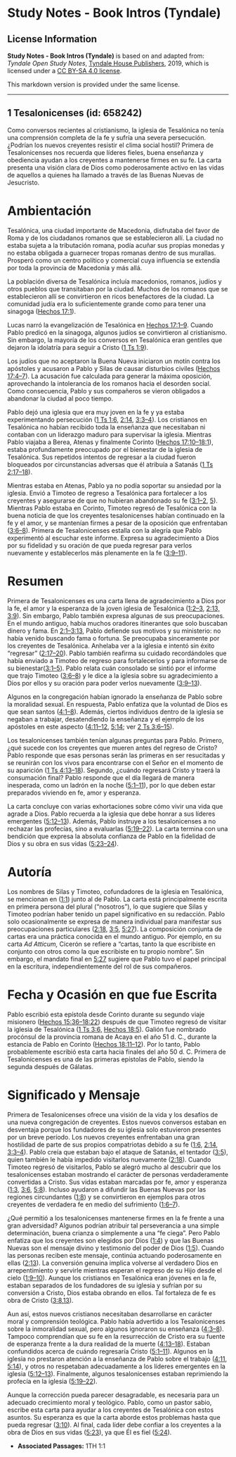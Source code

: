 # Study Notes - Book Intros (Tyndale)

## License Information

**Study Notes - Book Intros (Tyndale)** is based on and adapted from: _Tyndale Open Study Notes_, [Tyndale House Publishers](https://tyndaleopenresources.com/), 2019, which is licensed under a [CC BY-SA 4.0 license](https://creativecommons.org/licenses/by-sa/4.0/legalcode.en).

This markdown version is provided under the same license.



--------------------------------

## 1 Tesalonicenses (id: 658242)

Como conversos recientes al cristianismo, la iglesia de Tesalónica no tenía una comprensión completa de la fe y sufría una severa persecución. ¿Podrían los nuevos creyentes resistir el clima social hostil? Primera de Tesalonicenses nos recuerda que líderes fieles, buena enseñanza y obediencia ayudan a los creyentes a mantenerse firmes en su fe. La carta presenta una visión clara de Dios como poderosamente activo en las vidas de aquellos a quienes ha llamado a través de las Buenas Nuevas de Jesucristo.

Ambientación
============

Tesalónica, una ciudad importante de Macedonia, disfrutaba del favor de Roma y de los ciudadanos romanos que se establecieron allí. La ciudad no estaba sujeta a la tributación romana, podía acuñar sus propias monedas y no estaba obligada a guarnecer tropas romanas dentro de sus murallas. Prosperó como un centro político y comercial cuya influencia se extendía por toda la provincia de Macedonia y más allá.

La población diversa de Tesalónica incluía macedonios, romanos, judíos y otros pueblos que transitaban por la ciudad. Muchos de los romanos que se establecieron allí se convirtieron en ricos benefactores de la ciudad. La comunidad judía era lo suficientemente grande como para tener una sinagoga ([Hechos 17:1](https://ref.ly/Acts17:1)).

Lucas narró la evangelización de Tesalónica en [Hechos 17:1–9](https://ref.ly/Acts17:1-Acts17:9). Cuando Pablo predicó en la sinagoga, algunos judíos se convirtieron al cristianismo. Sin embargo, la mayoría de los conversos en Tesalónica eran gentiles que dejaron la idolatría para seguir a Cristo ([1 Ts 1:9](https://ref.ly/1Thess1:9)).

Los judíos que no aceptaron la Buena Nueva iniciaron un motín contra los apóstoles y acusaron a Pablo y Silas de causar disturbios civiles ([Hechos 17:4–7](https://ref.ly/Acts17:4-Acts17:7)). La acusación fue calculada para generar la máxima oposición, aprovechando la intolerancia de los romanos hacia el desorden social. Como consecuencia, Pablo y sus compañeros se vieron obligados a abandonar la ciudad al poco tiempo.

Pablo dejó una iglesia que era muy joven en la fe y ya estaba experimentando persecución ([1 Ts 1:6,](https://ref.ly/1Thess1:6) [2:14,](https://ref.ly/1Thess2:14) [3:3–4](https://ref.ly/1Thess3:3-1Thess3:4)). Los cristianos en Tesalónica no habían recibido toda la enseñanza que necesitaban ni contaban con un liderazgo maduro para supervisar la iglesia. Mientras Pablo viajaba a Berea, Atenas y finalmente Corinto ([Hechos 17:10–18:1](https://ref.ly/Acts17:10-Acts18:1)), estaba profundamente preocupado por el bienestar de la iglesia de Tesalónica. Sus repetidos intentos de regresar a la ciudad fueron bloqueados por circunstancias adversas que él atribuía a Satanás ([1 Ts 2:17–18](https://ref.ly/1Thess2:17-1Thess2:18)).

Mientras estaba en Atenas, Pablo ya no podía soportar su ansiedad por la iglesia. Envió a Timoteo de regreso a Tesalónica para fortalecer a los creyentes y asegurarse de que no hubieran abandonado su fe ([3:1–2](https://ref.ly/1Thess3:1-1Thess3:2), [5](https://ref.ly/1Thess3:5)). Mientras Pablo estaba en Corinto, Timoteo regresó de Tesalónica con la buena noticia de que los creyentes tesalonicenses habían continuado en la fe y el amor, y se mantenían firmes a pesar de la oposición que enfrentaban ([3:6–8](https://ref.ly/1Thess3:6-1Thess3:8)). Primera de Tesalonicenses estalla con la alegría que Pablo experimentó al escuchar este informe. Expresa su agradecimiento a Dios por su fidelidad y su oración de que pueda regresar para verlos nuevamente y establecerlos más plenamente en la fe ([3:9–11](https://ref.ly/1Thess3:9-1Thess3:11)).

Resumen
=======

Primera de Tesalonicenses es una carta llena de agradecimiento a Dios por la fe, el amor y la esperanza de la joven iglesia de Tesalónica ([1:2–3,](https://ref.ly/1Thess1:2-1Thess1:3) [2:13,](https://ref.ly/1Thess2:13) [3:9](https://ref.ly/1Thess3:9)). Sin embargo, Pablo también expresa algunas de sus preocupaciones. En el mundo antiguo, había muchos oradores itinerantes que solo buscaban dinero y fama. En [2:1–3:13](https://ref.ly/1Thess2:1-1Thess3:13), Pablo defiende sus motivos y su ministerio: no había venido buscando fama o fortuna. Se preocupaba sinceramente por los creyentes de Tesalónica. Anhelaba ver a la iglesia e intentó sin éxito “regresar” ([2:17–20](https://ref.ly/1Thess2:17-1Thess2:20)). Pablo también reafirma su cuidado recordándoles que había enviado a Timoteo de regreso para fortalecerlos y para informarse de su bienestar([3:1–5](https://ref.ly/1Thess3:1-1Thess3:5)). Pablo relata cuán consolado se sintió por el informe que trajo Timoteo ([3:6–8](https://ref.ly/1Thess3:6-1Thess3:8)) y le dice a la iglesia sobre su agradecimiento a Dios por ellos y su oración para poder verlos nuevamente ([3:9–13](https://ref.ly/1Thess3:9-1Thess3:13)).

Algunos en la congregación habían ignorado la enseñanza de Pablo sobre la moralidad sexual. En respuesta, Pablo enfatiza que la voluntad de Dios es que sean santos ([4:1–8](https://ref.ly/1Thess4:1-1Thess4:8)). Además, ciertos individuos dentro de la iglesia se negaban a trabajar, desatendiendo la enseñanza y el ejemplo de los apóstoles en este aspecto ([4:11–12,](https://ref.ly/1Thess4:11-1Thess4:12) [5:14](https://ref.ly/1Thess5:14); ver [2 Ts 3:6–15](https://ref.ly/2Thess3:6-2Thess3:15)).

Los tesalonicenses también tenían algunas preguntas para Pablo. Primero, ¿qué sucede con los creyentes que mueren antes del regreso de Cristo? Pablo responde que esas personas serán las primeras en ser resucitadas y se reunirán con los vivos para encontrarse con el Señor en el momento de su aparición ([1 Ts 4:13–18](https://ref.ly/1Thess4:13-1Thess4:18)). Segundo, ¿cuándo regresará Cristo y traerá la consumación final? Pablo responde que el día llegará de manera inesperada, como un ladrón en la noche ([5:1–11](https://ref.ly/1Thess5:1-1Thess5:11)), por lo que deben estar preparados viviendo en fe, amor y esperanza.

La carta concluye con varias exhortaciones sobre cómo vivir una vida que agrade a Dios. Pablo recuerda a la iglesia que debe honrar a sus líderes emergentes ([5:12–13](https://ref.ly/1Thess5:12-1Thess5:13)). Además, Pablo instruye a los tesalonicenses a no rechazar las profecías, sino a evaluarlas ([5:19–22](https://ref.ly/1Thess5:19-1Thess5:22)). La carta termina con una bendición que expresa la absoluta confianza de Pablo en la fidelidad de Dios y su obra en sus vidas ([5:23–24](https://ref.ly/1Thess5:23-1Thess5:24)).

Autoría
=======

Los nombres de Silas y Timoteo, cofundadores de la iglesia en Tesalónica, se mencionan en ([1:1](https://ref.ly/1Thess1:1)) junto al de Pablo. La carta está principalmente escrita en primera persona del plural (“nosotros”), lo que sugiere que Silas y Timoteo podrían haber tenido un papel significativo en su redacción. Pablo solo ocasionalmente se expresa de manera individual para manifestar sus preocupaciones particulares ([2:18,](https://ref.ly/1Thess2:18) [3:5,](https://ref.ly/1Thess3:5) [5:27](https://ref.ly/1Thess5:27)). La composición conjunta de cartas era una práctica conocida en el mundo antiguo. Por ejemplo, en su carta *Ad Atticum,* Cicerón se refiere a “cartas, tanto la que escribiste en conjunto con otros como la que escribiste en tu propio nombre”. Sin embargo, el mandato final en [5:27](https://ref.ly/1Thess5:27) sugiere que Pablo tuvo el papel principal en la escritura, independientemente del rol de sus compañeros.

Fecha y Ocasión en que fue Escrita
==================================

Pablo escribió esta epístola desde Corinto durante su segundo viaje misionero ([Hechos 15:36–18:22](https://ref.ly/Acts15:36-Acts18:22)) después de que Timoteo regresó de visitar la iglesia de Tesalónica ([1 Ts 3:6,](https://ref.ly/1Thess3:6) [Hechos 18:5](https://ref.ly/Acts18:5)). Galión fue nombrado procónsul de la provincia romana de Acaya en el año 51 d. C., durante la estancia de Pablo en Corinto ([Hechos 18:11–12](https://ref.ly/Acts18:11-Acts18:12)). Por lo tanto, Pablo probablemente escribió esta carta hacia finales del año 50 d. C. Primera de Tesalonicenses es una de las primeras epístolas de Pablo, siendo la segunda después de Gálatas.

Significado y Mensaje
=====================

Primera de Tesalonicenses ofrece una visión de la vida y los desafíos de una nueva congregación de creyentes. Estos nuevos conversos estaban en desventaja porque los fundadores de su iglesia solo estuvieron presentes por un breve período. Los nuevos creyentes enfrentaban una gran hostilidad de parte de sus propios compatriotas debido a su fe ([1:6,](https://ref.ly/1Thess1:6) [2:14,](https://ref.ly/1Thess2:14) [3:3–4](https://ref.ly/1Thess3:3-1Thess3:4)). Pablo creía que estaban bajo el ataque de Satanás, el tentador ([3:5](https://ref.ly/1Thess3:5)), quien también le había impedido visitarlos nuevamente ([2:18](https://ref.ly/1Thess2:18)). Cuando Timoteo regresó de visitarlos, Pablo se alegró mucho al descubrir que los tesalonicenses estaban mostrando el carácter de personas verdaderamente convertidas a Cristo. Sus vidas estaban marcadas por fe, amor y esperanza ([1:3,](https://ref.ly/1Thess1:3) [3:6,](https://ref.ly/1Thess3:6) [5:8](https://ref.ly/1Thess5:8)). Incluso ayudaron a difundir las Buenas Nuevas por las regiones circundantes ([1:8](https://ref.ly/1Thess1:8)) y se convirtieron en ejemplos para otros creyentes de verdadera fe en medio del sufrimiento ([1:6–7](https://ref.ly/1Thess1:6-1Thess1:7)).

¿Qué permitió a los tesalonicenses mantenerse firmes en la fe frente a una gran adversidad? Algunos podrían atribuir tal perseverancia a una simple determinación, buena crianza o simplemente a una “fe ciega”. Pero Pablo enfatiza que los creyentes son elegidos por Dios ([1:4](https://ref.ly/1Thess1:4)) y que las Buenas Nuevas son el mensaje divino y testimonio del poder de Dios ([1:5](https://ref.ly/1Thess1:5)). Cuando las personas reciben este mensaje, continúa actuando poderosamente en ellas ([2:13](https://ref.ly/1Thess2:13)). La conversión genuina implica volverse al verdadero Dios en arrepentimiento y servirle mientras esperan el regreso de su Hijo desde el cielo ([1:9–10](https://ref.ly/1Thess1:9-1Thess1:10)). Aunque los cristianos en Tesalónica eran jóvenes en la fe, estaban separados de los fundadores de su iglesia y sufrían por su conversión a Cristo, Dios estaba obrando en ellos. Tal fortaleza de fe es obra de Cristo ([3:8](https://ref.ly/1Thess3:8),[13](https://ref.ly/1Thess3:13)).

Aun así, estos nuevos cristianos necesitaban desarrollarse en carácter moral y comprensión teológica. Pablo había advertido a los Tesalonicenses sobre la inmoralidad sexual, pero algunos ignoraron su enseñanza ([4:3–8](https://ref.ly/1Thess4:3-1Thess4:8)). Tampoco comprendían que su fe en la resurrección de Cristo era su fuente de esperanza frente a la dura realidad de la muerte ([4:13–18](https://ref.ly/1Thess4:13-1Thess4:18)). Estaban confundidos acerca de cuándo regresaría Cristo ([5:1–11](https://ref.ly/1Thess5:1-1Thess5:11)). Algunos en la iglesia no prestaron atención a la enseñanza de Pablo sobre el trabajo ([4:11,](https://ref.ly/1Thess4:11) [5:14](https://ref.ly/1Thess5:14)), y otros no respetaban adecuadamente a los líderes emergentes en la iglesia ([5:12–13](https://ref.ly/1Thess5:12-1Thess5:13)). Finalmente, algunos tesalonicenses estaban reprimiendo la profecía en la iglesia ([5:19–22](https://ref.ly/1Thess5:19-1Thess5:22)).

Aunque la corrección pueda parecer desagradable, es necesaria para un adecuado crecimiento moral y teológico. Pablo, como un pastor sabio, escribe esta carta para ayudar a los creyentes de Tesalónica con estos asuntos. Su esperanza es que la carta aborde estos problemas hasta que pueda regresar ([3:10](https://ref.ly/1Thess3:10)). Al final, cada líder debe confiar a los creyentes a la obra de Dios en sus vidas ([5:23](https://ref.ly/1Thess5:23)), ya que Él es fiel ([5:24](https://ref.ly/1Thess5:24)).

* **Associated Passages:** 1TH 1:1

